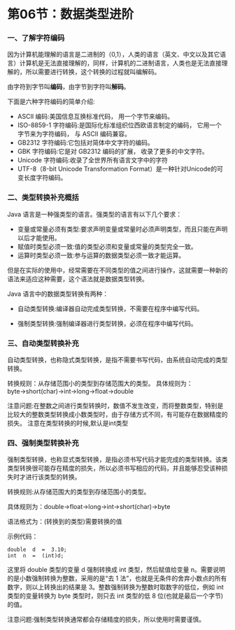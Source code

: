 # 第06节：数据类型进阶

### 一、了解字符编码

因为计算机能理解的语言是二进制的（0,1），人类的语言（英文、中文以及其它语言）计算机是无法直接理解的，同样，计算机的二进制语言，人类也是无法直接理解的，所以需要进行转换，这个转换的过程就叫编解码。

由字符到字节叫**编码**，由字节到字符叫**解码**。

下面是六种字符编码的简单介绍:

- ASCII 编码:美国信息互换标准代码， 用一个字节来编码。
- ISO-8859-1 字符编码:是国际化标准组织位西欧语言制定的编码， 它用一个字节来为字符编码， 与 ASCII 编码兼容。
- GB2312 字符编码:它包括对简体中文字符的编码。
- GBK 字符编码:它是对 GB2312 编码的扩展， 收录了更多的中文字符。
- Unicode 字符编码:收录了全世界所有语言文字中的字符
- UTF-8（8-bit Unicode Transformation Format）是一种针对Unicode的可变长度字符编码。

### 二、类型转换补充概括

Java 语言是一种强类型的语言。强类型的语言有以下几个要求：

* 变量或常量必须有类型:要求声明变量或常量时必须声明类型，而且只能在声明以后才能使用。
* 赋值时类型必须一致:值的类型必须和变量或常量的类型完全一致。
* 运算时类型必须一致:参与运算的数据类型必须一致才能运算。

但是在实际的使用中，经常需要在不同类型的值之间进行操作，这就需要一种新的语法来适应这种需要，这个语法就是数据类型转换。

Java 语言中的数据类型转换有两种：

* 自动类型转换:编译器自动完成类型转换，不需要在程序中编写代码。

* 强制类型转换:强制编译器进行类型转换，必须在程序中编写代码。

### 三、自动类型转换补充

自动类型转换，也称隐式类型转换，是指不需要书写代码，由系统自动完成的类型转换。

转换规则：从存储范围小的类型到存储范围大的类型。
具体规则为：byte→short(char)→int→long→float→double

注意问题:在整数之间进行类型转换时，数值不发生改变，而将整数类型，特别是比较大的整数类型转换成小数类型时，由于存储方式不同，有可能存在数据精度的损失。
注意在类型转换的时候,默认是int类型

### 四、强制类型转换补充

强制类型转换，也称显式类型转换，是指必须书写代码才能完成的类型转换。该类类型转换很可能存在精度的损失，所以必须书写相应的代码，并且能够忍受该种损失时才进行该类型的转换。

转换规则:从存储范围大的类型到存储范围小的类型。

具体规则为：double→float→long→int→short(char)→byte

语法格式为：(转换到的类型)需要转换的值

示例代码：

```
double  d  =  3.10;
int  n  =  (int)d;
```

这里将 double 类型的变量 d 强制转换成 int 类型，然后赋值给变量 n。需要说明的是小数强制转换为整数，采用的是“去 1 法”，也就是无条件的舍弃小数点的所有数字，则以上转换出的结果是 3。整数强制转换为整数时取数字的低位，例如 int 类型的变量转换为 byte 类型时，则只去 int 类型的低 8 位(也就是最后一个字节)的值。

注意问题:强制类型转换通常都会存储精度的损失，所以使用时需要谨慎。